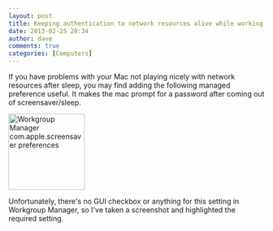 ```yaml
---
layout: post
title: Keeping authentication to network resources alive while working with MacOSX 10.6
date: 2013-02-25 20:34
author: dave
comments: true
categories: [Computers]
---
```

If you have problems with your Mac not playing nicely with network resources after sleep, you may find adding the following managed preference useful. It makes the mac prompt for a password after coming out of screensaver/sleep.

<a href="http://tookitaway.co.uk/wp-content/uploads/2013/02/Manage10.6PrefsScreenshot06.png"><img alt="Workgroup Manager com.apple.screensaver preferences" src="http://tookitaway.co.uk/wp-content/uploads/2013/02/Manage10.6PrefsScreenshot06-150x150.png" width="150" height="150" /></a>

Unfortunately, there's no GUI checkbox or anything for this setting in Workgroup Manager, so I've taken a screenshot and highlighted the required setting.

